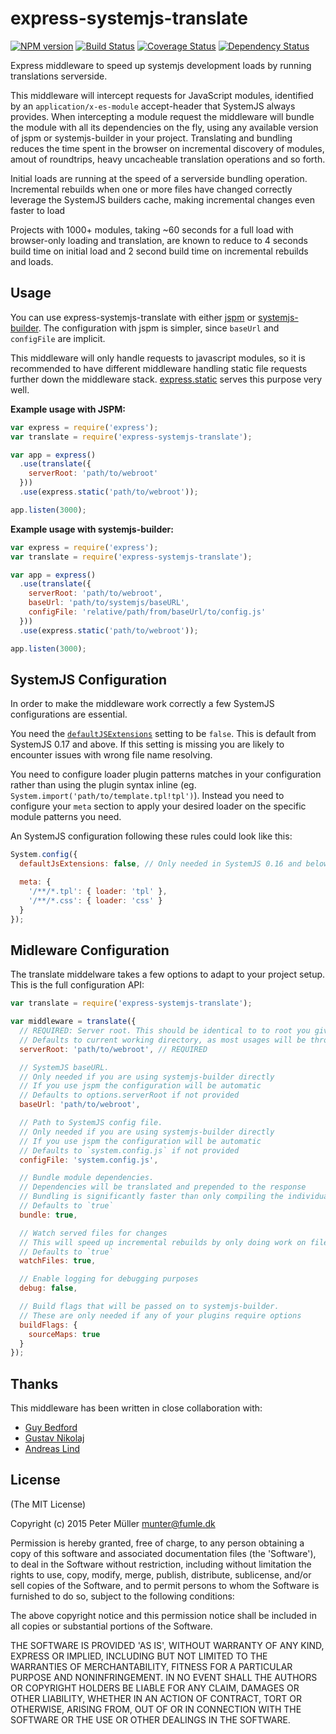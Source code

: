 express-systemjs-translate
==========================

[![NPM version](https://badge.fury.io/js/express-systemjs-translate.svg)](http://badge.fury.io/js/express-systemjs-translate)
[![Build Status](https://travis-ci.org/Munter/express-systemjs-translate.svg?branch=master)](https://travis-ci.org/Munter/express-systemjs-translate)
[![Coverage Status](https://img.shields.io/coveralls/Munter/express-systemjs-translate.svg)](https://coveralls.io/r/Munter/express-systemjs-translate?branch=master)
[![Dependency Status](https://david-dm.org/Munter/express-systemjs-translate.svg)](https://david-dm.org/Munter/express-systemjs-translate)

Express middleware to speed up systemjs development loads by running translations serverside.

This middleware will intercept requests for JavaScript modules, identified by an `application/x-es-module` accept-header that SystemJS always provides.
When intercepting a module request the middleware will bundle the module with all its dependencies on the fly, using any available version of jspm or systemjs-builder in your project. Translating and bundling reduces the time spent in the browser on incremental discovery of modules, amout of roundtrips, heavy uncacheable translation operations and so forth.

Initial loads are running at the speed of a serverside bundling operation. Incremental rebuilds when one or more files have changed correctly leverage the SystemJS builders cache, making incremental changes even faster to load

Projects with 1000+ modules, taking ~60 seconds for a full load with browser-only loading and translation, are known to reduce to 4 seconds build time on initial load and 2 second build time on incremental rebuilds and loads.


Usage
-----

You can use express-systemjs-translate with either [jspm](https://www.npmjs.com/package/jspm) or [systemjs-builder](https://www.npmjs.com/package/systemjs-builder). The configuration with jspm is simpler, since `baseUrl` and `configFile` are implicit.

This middleware will only handle requests to javascript modules, so it is recommended to have different middleware handling static file requests further down the middleware stack. [express.static](http://expressjs.com/en/starter/static-files.html) serves this purpose very well.

**Example usage with JSPM:**

```javascript
var express = require('express');
var translate = require('express-systemjs-translate');

var app = express()
  .use(translate({
    serverRoot: 'path/to/webroot'
  }))
  .use(express.static('path/to/webroot'));

app.listen(3000);
```

**Example usage with systemjs-builder:**

```javascript
var express = require('express');
var translate = require('express-systemjs-translate');

var app = express()
  .use(translate({
    serverRoot: 'path/to/webroot',
    baseUrl: 'path/to/systemjs/baseURL',
    configFile: 'relative/path/from/baseUrl/to/config.js'
  }))
  .use(express.static('path/to/webroot'));

app.listen(3000);
```

SystemJS Configuration
----------------------

In order to make the middleware work correctly a few SystemJS configurations are essential.

You need the [`defaultJSExtensions`](https://github.com/systemjs/systemjs/blob/master/docs/config-api.md#defaultjsextensions) setting to be `false`. This is default from SystemJS 0.17 and above. If this setting is missing you are likely to encounter issues with wrong file name resolving.

You need to configure loader plugin patterns matches in your configuration rather than using the plugin syntax inline (eg. `System.import('path/to/template.tpl!tpl')`). Instead you need to configure your `meta` section to apply your desired loader on the specific module patterns you need.

An SystemJS configuration following these rules could look like this:

```js
System.config({
  defaultJsExtensions: false, // Only needed in SystemJS 0.16 and below

  meta: {
    '/**/*.tpl': { loader: 'tpl' },
    '/**/*.css': { loader: 'css' }
  }
});
```

Midleware Configuration
-----------------------

The translate middelware takes a few options to adapt to your project setup. This is the full configuration API:

```js
var translate = require('express-systemjs-translate');

var middleware = translate({
  // REQUIRED: Server root. This should be identical to to root you give any static middleware down the chain
  // Defaults to current working directory, as most usages will be through `npm start`
  serverRoot: 'path/to/webroot', // REQUIRED

  // SystemJS baseURL.
  // Only needed if you are using systemjs-builder directly
  // If you use jspm the configuration will be automatic
  // Defaults to options.serverRoot if not provided
  baseUrl: 'path/to/webroot',

  // Path to SystemJS config file.
  // Only needed if you are using systemjs-builder directly
  // If you use jspm the configuration will be automatic
  // Defaults to `system.config.js` if not provided
  configFile: 'system.config.js',

  // Bundle module dependencies.
  // Dependencies will be translated and prepended to the response
  // Bundling is significantly faster than only compiling the individual module
  // Defaults to `true`
  bundle: true,

  // Watch served files for changes
  // This will speed up incremental rebuilds by only doing work on files known to have changed
  // Defaults to `true`
  watchFiles: true,

  // Enable logging for debugging purposes
  debug: false,

  // Build flags that will be passed on to systemjs-builder.
  // These are only needed if any of your plugins require options
  buildFlags: {
    sourceMaps: true
  }
});
```

Thanks
------

This middleware has been written in close collaboration with:

- [Guy Bedford](https://github.com/guybedford)
- [Gustav Nikolaj](https://github.com/gustavnikolaj)
- [Andreas Lind](https://github.com/papandreou)


License
-------
(The MIT License)

Copyright (c) 2015 Peter Müller <munter@fumle.dk>

Permission is hereby granted, free of charge, to any person obtaining a copy of this software and associated documentation files (the 'Software'), to deal in the Software without restriction, including without limitation the rights to use, copy, modify, merge, publish, distribute, sublicense, and/or sell copies of the Software, and to permit persons to whom the Software is furnished to do so, subject to the following conditions:

The above copyright notice and this permission notice shall be included in all copies or substantial portions of the Software.

THE SOFTWARE IS PROVIDED 'AS IS', WITHOUT WARRANTY OF ANY KIND, EXPRESS OR IMPLIED, INCLUDING BUT NOT LIMITED TO THE WARRANTIES OF MERCHANTABILITY, FITNESS FOR A PARTICULAR PURPOSE AND NONINFRINGEMENT. IN NO EVENT SHALL THE AUTHORS OR COPYRIGHT HOLDERS BE LIABLE FOR ANY CLAIM, DAMAGES OR OTHER LIABILITY, WHETHER IN AN ACTION OF CONTRACT, TORT OR OTHERWISE, ARISING FROM, OUT OF OR IN CONNECTION WITH THE SOFTWARE OR THE USE OR OTHER DEALINGS IN THE SOFTWARE.
